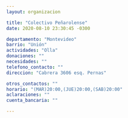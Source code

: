 ```yaml
---
layout: organizacion

title: "Colectivo Peñarolense"
date: 2020-08-10 23:30:45 -0300

departamento: "Montevideo"
barrio: "Unión"
actividades: "Olla"
donaciones: ""
necesidades: ""
telefono_contacto: ""
direccion: "Cabrera 3606 esq. Pernas"

otros_contactos: ""
horario: "(MAR)20:00,(JUE)20:00,(SAB)20:00"
aclaraciones: ""
cuenta_bancaria: ""

---
```

